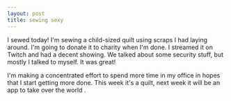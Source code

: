 ```yaml
---
layout: post
title: sewing sexy
---
```


I sewed today! I'm sewing a child-sized quilt using scraps I had laying around. I'm going to donate it to charity when I'm done. I streamed it on Twitch and had a decent showing. We talked about some security stuff, but mostly I talked to myself. It was great! 

I'm making a concentrated effort to spend more time in my office in hopes that I start getting more done. This week it's a quilt, next week it will be an app to take over the world .